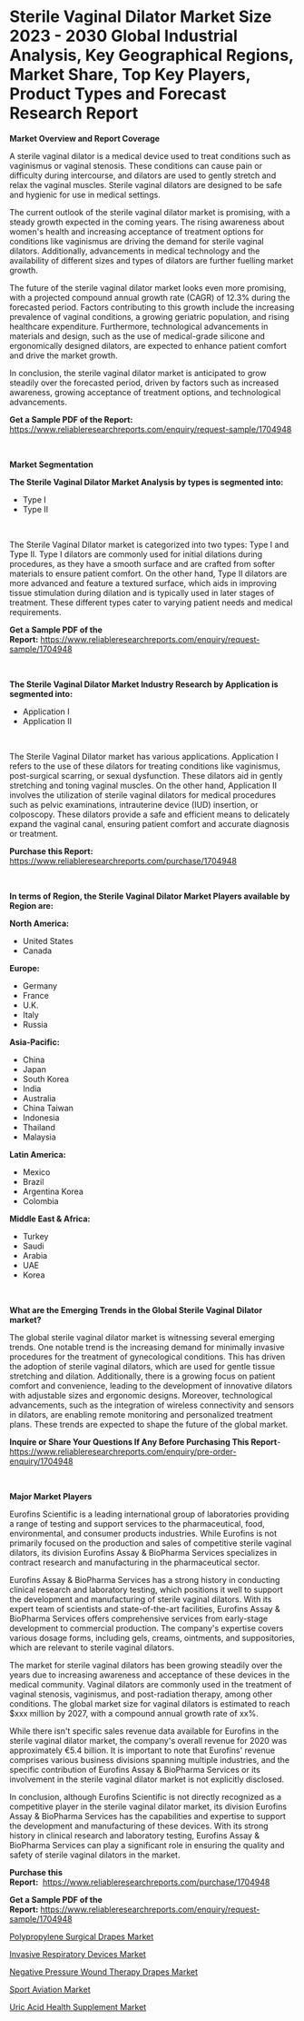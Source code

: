 <p><h1>Sterile Vaginal Dilator Market Size 2023 - 2030 Global Industrial Analysis, Key Geographical Regions, Market Share, Top Key Players, Product Types and Forecast Research Report</h1></p><p><strong>Market Overview and Report Coverage</strong></p>
<p><p>A sterile vaginal dilator is a medical device used to treat conditions such as vaginismus or vaginal stenosis. These conditions can cause pain or difficulty during intercourse, and dilators are used to gently stretch and relax the vaginal muscles. Sterile vaginal dilators are designed to be safe and hygienic for use in medical settings.</p><p>The current outlook of the sterile vaginal dilator market is promising, with a steady growth expected in the coming years. The rising awareness about women's health and increasing acceptance of treatment options for conditions like vaginismus are driving the demand for sterile vaginal dilators. Additionally, advancements in medical technology and the availability of different sizes and types of dilators are further fuelling market growth.</p><p>The future of the sterile vaginal dilator market looks even more promising, with a projected compound annual growth rate (CAGR) of 12.3% during the forecasted period. Factors contributing to this growth include the increasing prevalence of vaginal conditions, a growing geriatric population, and rising healthcare expenditure. Furthermore, technological advancements in materials and design, such as the use of medical-grade silicone and ergonomically designed dilators, are expected to enhance patient comfort and drive the market growth.</p><p>In conclusion, the sterile vaginal dilator market is anticipated to grow steadily over the forecasted period, driven by factors such as increased awareness, growing acceptance of treatment options, and technological advancements.</p></p>
<p><strong>Get a Sample PDF of the Report:</strong> <a href="https://www.reliableresearchreports.com/enquiry/request-sample/1704948">https://www.reliableresearchreports.com/enquiry/request-sample/1704948</a></p>
<p>&nbsp;</p>
<p><strong>Market Segmentation</strong></p>
<p><strong>The Sterile Vaginal Dilator Market Analysis by types is segmented into:</strong></p>
<p><ul><li>Type I</li><li>Type II</li></ul></p>
<p>&nbsp;</p>
<p><p>The Sterile Vaginal Dilator market is categorized into two types: Type I and Type II. Type I dilators are commonly used for initial dilations during procedures, as they have a smooth surface and are crafted from softer materials to ensure patient comfort. On the other hand, Type II dilators are more advanced and feature a textured surface, which aids in improving tissue stimulation during dilation and is typically used in later stages of treatment. These different types cater to varying patient needs and medical requirements.</p></p>
<p><strong>Get a Sample PDF of the Report:</strong>&nbsp;<a href="https://www.reliableresearchreports.com/enquiry/request-sample/1704948">https://www.reliableresearchreports.com/enquiry/request-sample/1704948</a></p>
<p>&nbsp;</p>
<p><strong>The Sterile Vaginal Dilator Market Industry Research by Application is segmented into:</strong></p>
<p><ul><li>Application I</li><li>Application II</li></ul></p>
<p>&nbsp;</p>
<p><p>The Sterile Vaginal Dilator market has various applications. Application I refers to the use of these dilators for treating conditions like vaginismus, post-surgical scarring, or sexual dysfunction. These dilators aid in gently stretching and toning vaginal muscles. On the other hand, Application II involves the utilization of sterile vaginal dilators for medical procedures such as pelvic examinations, intrauterine device (IUD) insertion, or colposcopy. These dilators provide a safe and efficient means to delicately expand the vaginal canal, ensuring patient comfort and accurate diagnosis or treatment.</p></p>
<p><strong>Purchase this Report:</strong>&nbsp; <a href="https://www.reliableresearchreports.com/purchase/1704948">https://www.reliableresearchreports.com/purchase/1704948</a></p>
<p>&nbsp;</p>
<p><strong>In terms of Region, the Sterile Vaginal Dilator Market Players available by Region are:</strong></p>
<p>
    <p> <strong> North America: </strong>
        <ul>
            <li>United States</li>
            <li>Canada</li>
        </ul>
        </p> 
    <p> <strong> Europe: </strong>
        <ul>
            <li>Germany</li>
            <li>France</li>
            <li>U.K.</li>
            <li>Italy</li>
            <li>Russia</li>
        </ul>
        </p> 
    <p> <strong> Asia-Pacific: </strong>
        <ul>
            <li>China</li>
            <li>Japan</li>
            <li>South Korea</li>
            <li>India</li>
            <li>Australia</li>
            <li>China Taiwan</li>
            <li>Indonesia</li>
            <li>Thailand</li>
            <li>Malaysia</li>
        </ul>
        </p> 
    <p> <strong> Latin America: </strong>
        <ul>
            <li>Mexico</li>
            <li>Brazil</li>
            <li>Argentina Korea</li>
            <li>Colombia</li>
        </ul>
        </p> 
    <p> <strong> Middle East & Africa: </strong>
        <ul>
            <li>Turkey</li>
            <li>Saudi</li>
            <li>Arabia</li>
            <li>UAE</li>
            <li>Korea</li>
        </ul>
    </p>
    </p>
<p>&nbsp;</p>
<p><strong>What are the Emerging Trends in the Global Sterile Vaginal Dilator market?</strong></p>
<p><p>The global sterile vaginal dilator market is witnessing several emerging trends. One notable trend is the increasing demand for minimally invasive procedures for the treatment of gynecological conditions. This has driven the adoption of sterile vaginal dilators, which are used for gentle tissue stretching and dilation. Additionally, there is a growing focus on patient comfort and convenience, leading to the development of innovative dilators with adjustable sizes and ergonomic designs. Moreover, technological advancements, such as the integration of wireless connectivity and sensors in dilators, are enabling remote monitoring and personalized treatment plans. These trends are expected to shape the future of the global market.</p></p>
<p><strong>Inquire or Share Your Questions If Any Before Purchasing This Report</strong>- <a href="https://www.reliableresearchreports.com/enquiry/pre-order-enquiry/1704948">https://www.reliableresearchreports.com/enquiry/pre-order-enquiry/1704948</a></p>
<p>&nbsp;</p>
<p><strong>Major Market Players</strong></p>
<p><p>Eurofins Scientific is a leading international group of laboratories providing a range of testing and support services to the pharmaceutical, food, environmental, and consumer products industries. While Eurofins is not primarily focused on the production and sales of competitive sterile vaginal dilators, its division Eurofins Assay & BioPharma Services specializes in contract research and manufacturing in the pharmaceutical sector.</p><p>Eurofins Assay & BioPharma Services has a strong history in conducting clinical research and laboratory testing, which positions it well to support the development and manufacturing of sterile vaginal dilators. With its expert team of scientists and state-of-the-art facilities, Eurofins Assay & BioPharma Services offers comprehensive services from early-stage development to commercial production. The company's expertise covers various dosage forms, including gels, creams, ointments, and suppositories, which are relevant to sterile vaginal dilators.</p><p>The market for sterile vaginal dilators has been growing steadily over the years due to increasing awareness and acceptance of these devices in the medical community. Vaginal dilators are commonly used in the treatment of vaginal stenosis, vaginismus, and post-radiation therapy, among other conditions. The global market size for vaginal dilators is estimated to reach $xxx million by 2027, with a compound annual growth rate of xx%.</p><p>While there isn't specific sales revenue data available for Eurofins in the sterile vaginal dilator market, the company's overall revenue for 2020 was approximately €5.4 billion. It is important to note that Eurofins' revenue comprises various business divisions spanning multiple industries, and the specific contribution of Eurofins Assay & BioPharma Services or its involvement in the sterile vaginal dilator market is not explicitly disclosed.</p><p>In conclusion, although Eurofins Scientific is not directly recognized as a competitive player in the sterile vaginal dilator market, its division Eurofins Assay & BioPharma Services has the capabilities and expertise to support the development and manufacturing of these devices. With its strong history in clinical research and laboratory testing, Eurofins Assay & BioPharma Services can play a significant role in ensuring the quality and safety of sterile vaginal dilators in the market.</p></p>
<p><strong>Purchase this Report:</strong>&nbsp;&nbsp;<a href="https://www.reliableresearchreports.com/purchase/1704948">https://www.reliableresearchreports.com/purchase/1704948</a></p>
<p></p>
<p><strong>Get a Sample PDF of the Report:</strong>&nbsp;<a href="https://www.reliableresearchreports.com/enquiry/request-sample/1704948">https://www.reliableresearchreports.com/enquiry/request-sample/1704948</a></p>
<p><p><a href="https://www.linkedin.com/pulse/polypropylene-surgical-drapes-market-challenges-opportunities-yzlcc/">Polypropylene Surgical Drapes Market</a></p><p><a href="https://www.linkedin.com/pulse/invasive-respiratory-devices-market-research-report-unlocks-plnpf/">Invasive Respiratory Devices Market</a></p><p><a href="https://www.linkedin.com/pulse/negative-pressure-wound-therapy-drapes-market-size-2023--ynznc/">Negative Pressure Wound Therapy Drapes Market</a></p><p><a href="https://medium.com/@tobyyundt2023/decoding-sport-aviation-market-metrics-market-share-trends-and-growth-patterns-ccb6a9e8b101">Sport Aviation Market</a></p><p><a href="https://medium.com/@kimzemlak1955/uric-acid-health-supplement-market-focuses-on-market-share-size-and-projected-forecast-till-2030-3e582358c294">Uric Acid Health Supplement Market</a></p></p>